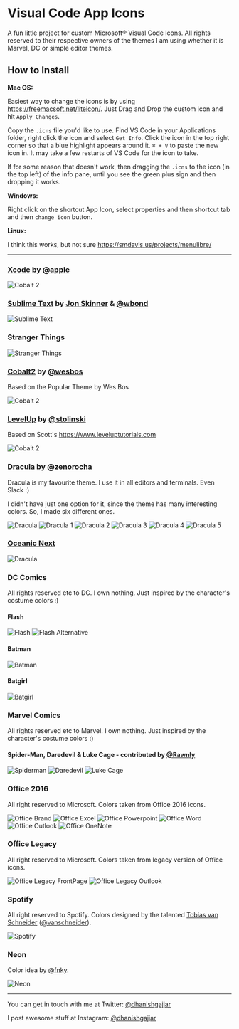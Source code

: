 Visual Code App Icons
======================================

A fun little project for custom Microsoft® Visual Code Icons. All rights reserved to their respective owners of the themes I am using whether it is Marvel, DC or simple editor themes.

## How to Install

**Mac OS:**

Easiest way to change the icons is by using https://freemacsoft.net/liteicon/. Just Drag and Drop the custom icon and hit `Apply Changes`.

Copy the `.icns` file you'd like to use. Find VS Code in your Applications folder, right click the icon and select `Get Info`. Click the icon in the top right corner so that a blue highlight appears around it. `⌘ + V` to paste the new icon in. It may take a few restarts of VS Code for the icon to take.

If for some reason that doesn't work, then dragging the `.icns` to the icon (in the top left) of the info pane, until you see the green plus sign and then dropping it works.

**Windows:**

Right click on the shortcut App Icon, select properties and then shortcut tab and then `change icon` button.

**Linux:**

I think this works, but not sure https://smdavis.us/projects/menulibre/

---

### [Xcode](https://developer.apple.com) by [@apple](https://github.com/apple)

![Cobalt 2](./linux/xcode.png)

### [Sublime Text](https://www.sublimetext.com) by [Jon Skinner](https://twitter.com/sublimehq) & [@wbond](https://github.com/wbond)

![Sublime Text](./linux/sublime-text.png)

### Stranger Things

![Stranger Things](./linux/stranger_things.png)

### [Cobalt2](https://github.com/wesbos/cobalt2-vscode) by [@wesbos](https://github.com/wesbos)

Based on the Popular Theme by Wes Bos

![Cobalt 2](./linux/cobalt2.png)

### [LevelUp](https://www.leveluptutorials.com) by [@stolinski](https://github.com/stolinski)

Based on Scott's <https://www.leveluptutorials.com>

![Cobalt 2](./linux/levelup.png)

### [Dracula](https://draculatheme.com) by [@zenorocha](https://github.com/zenorocha)

Dracula is my favourite theme. I use it in all editors and terminals. Even Slack :)

I didn't have just one option for it, since the theme has many interesting colors. So, I made six different ones.

![Dracula](./linux/dracula.png) ![Dracula 1](./linux/dracula_one.png) ![Dracula 2](./linux/dracula_two.png) ![Dracula 3](./linux/dracula_three.png) ![Dracula 4](./linux/dracula_four.png) ![Dracula 5](./linux/dracula_five.png)

### [Oceanic Next](https://github.com/voronianski/oceanic-next-color-scheme)

![Dracula](./linux/oceanic-next.png)

### DC Comics

All rights reserved etc to DC. I own nothing. Just inspired by the character's costume colors :)

#### Flash

![Flash](./linux/flash.png) ![Flash Alternative](./linux/flash_alternative.png)

#### Batman

![Batman](./linux/batman.png)

#### Batgirl

![Batgirl](./linux/batgirl.png)

### Marvel Comics

All rights reserved etc to Marvel. I own nothing. Just inspired by the character's costume colors :)

#### Spider-Man, Daredevil &amp; Luke Cage - contributed by [@Rawnly](https://github.com/Rawnly)
![Spiderman](./linux/spiderman.png) ![Daredevil](./linux/daredevil.png) ![Luke Cage](./linux/luke_cage.png)

### Office 2016

All right reserved to Microsoft. Colors taken from Office 2016 icons.

![Office Brand](./linux/office-brand.png) ![Office Excel](./linux/office-excel.png) ![Office Powerpoint](./linux/office-powerpoint.png) ![Office Word](./linux/office-word.png) ![Office Outlook](./linux/office-outlook.png) ![Office OneNote](./linux/office-onenote.png)

### Office Legacy

All right reserved to Microsoft. Colors taken from legacy version of Office icons.

![Office Legacy FrontPage](./linux/office-legacy-frontpage.png) ![Office Legacy Outlook](./linux/office-legacy-outlook.png)

### Spotify

All right reserved to Spotify. Colors designed by the talented [Tobias van Schneider](http://www.vanschneider.com/) ([@vanschneider](https://twitter.com/vanschneider)).

![Spotify](./linux/spotify.png)

### Neon

Color idea by [@fnky](https://github.com/fnky).

![Neon](./linux/neon.png)

----

You can get in touch with me at Twitter: [@dhanishgajjar](https://twitter.com/dhanishgajjar)

I post awesome stuff at
Instagram: [@dhanishgajjar](https://instagram.com/dhanishgajjar)
